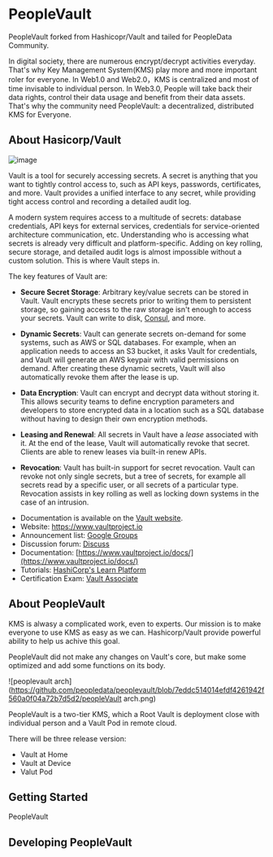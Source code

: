 # PeopleVault

PeopleVault forked from Hashicopr/Vault and tailed for PeopleData Community.

In digital society, there are numerous encrypt/decrypt activities everyday. That's why Key Management System(KMS) play more and more important roler for everyone. In Web1.0 and Web2.0，KMS is centralized and most of time invisable to individual person.  In Web3.0, People will take back their data rights, control their data usage and benefit from their data assets. That's why the community need PeopleVault: a decentralized, distributed KMS for Everyone.


## About Hasicorp/Vault

![image](https://user-images.githubusercontent.com/79302978/166898005-591b851b-fd77-4d42-9816-7685cf326c48.png)


Vault is a tool for securely accessing secrets. A secret is anything that you want to tightly control access to, such as API keys, passwords, certificates, and more. Vault provides a unified interface to any secret, while providing tight access control and recording a detailed audit log.

A modern system requires access to a multitude of secrets: database credentials, API keys for external services, credentials for service-oriented architecture communication, etc. Understanding who is accessing what secrets is already very difficult and platform-specific. Adding on key rolling, secure storage, and detailed audit logs is almost impossible without a custom solution. This is where Vault steps in.

The key features of Vault are:

* **Secure Secret Storage**: Arbitrary key/value secrets can be stored
  in Vault. Vault encrypts these secrets prior to writing them to persistent
  storage, so gaining access to the raw storage isn't enough to access
  your secrets. Vault can write to disk, [Consul](https://www.consul.io),
  and more.

* **Dynamic Secrets**: Vault can generate secrets on-demand for some
  systems, such as AWS or SQL databases. For example, when an application
  needs to access an S3 bucket, it asks Vault for credentials, and Vault
  will generate an AWS keypair with valid permissions on demand. After
  creating these dynamic secrets, Vault will also automatically revoke them
  after the lease is up.

* **Data Encryption**: Vault can encrypt and decrypt data without storing
  it. This allows security teams to define encryption parameters and
  developers to store encrypted data in a location such as a SQL database without
  having to design their own encryption methods.

* **Leasing and Renewal**: All secrets in Vault have a _lease_ associated
  with it. At the end of the lease, Vault will automatically revoke that
  secret. Clients are able to renew leases via built-in renew APIs.

* **Revocation**: Vault has built-in support for secret revocation. Vault
  can revoke not only single secrets, but a tree of secrets, for example
  all secrets read by a specific user, or all secrets of a particular type.
  Revocation assists in key rolling as well as locking down systems in the
  case of an intrusion.
  
  
- Documentation is available on the [Vault website](https://www.vaultproject.io/docs/).
-	Website: https://www.vaultproject.io
-	Announcement list: [Google Groups](https://groups.google.com/group/hashicorp-announce)
-	Discussion forum: [Discuss](https://discuss.hashicorp.com/c/vault)
- Documentation: [https://www.vaultproject.io/docs/](https://www.vaultproject.io/docs/)
- Tutorials: [HashiCorp's Learn Platform](https://learn.hashicorp.com/vault)
- Certification Exam: [Vault Associate](https://www.hashicorp.com/certification/#hashicorp-certified-vault-associate)

## About PeopleVault
KMS is alwasy a complicated work, even to experts. Our mission is to make everyone to use KMS as easy as we can. Hashicorp/Vault provide powerful ability to help us achive this goal. 

PeopleVault did not make any changes on Vault's core, but make some optimized and add some functions on its body. 

![peoplevault arch](https://github.com/peopledata/peoplevault/blob/7eddc514014efdf4261942f560a0f04a72b7d5d2/peopleVault arch.png)

PeopleVault is a two-tier KMS, which a Root Vault is deployment close with individual person and a Vault Pod in remote cloud.  

There will be three release version: 
 - Vault at Home
 - Vault at Device
 - Valut Pod


Getting Started
-------------------------------
PeopleVault 

Developing PeopleVault
--------------------
